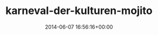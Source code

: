 ---
title:		"karneval-der-kulturen-mojito"
type:		"photos"
mediatype:		"upload"
description:		"TBC"
date:		"2014-06-07 16:56:16+00:00"
album:		"events"
filename:		"karneval-der-kulturen-mojito.md"
series:		""
cl_public_id:		"events/karneval-der-kulturen-mojito"
cl_version:		1497002606
format:		"tiff"
bytes:		6706188
width:		2158
height:		1440
colours:
- "#213319"
- "#C2A9A7"
- "#2C351A"
- "#867270"
- "#4F7041"
- "#7A5E52"
- "#0E131C"
- "#5E723C"
- "#342520"
- "#282418"
- "#AAC0CA"
- "#2B2724"
- "#0A1A05"
- "#172128"
- "#587888"
- "#02060E"
- "#697B6B"
- "#6C8185"
- "#845958"
- "#747B63"
- "#7BB1C8"
- "#C2CAD9"
- "#1E2E07"
- "#C79C87"
- "#303935"
- "#C1B6BD"
- "#C07D79"
- "#786747"
- "#877984"
- "#741416"
- "#2E2C31"
- "#797785"
- "#6F7444"
- "#567A7E"
- "#AABEAF"
- "#757149"
exposure_mode:		"Auto"
program:		"Aperture-priority AE"
aperture:		"4.0"
focal_length:		"50.0 mm"
iso:		"100"
shutter_speed:		"1/320"
metering:		"Multi-segment"
flash:		"Off, Did not fire"
white_balance:		"Custom"
colour_temp:		"5850"
has_crop:		"false"
orientation:		"Horizontal (normal)"
camera_model:		"NIKON D800"
lens_info:		"0mm f/0"
artist:		"No artist info"
x_resolution:		"300"
y_resolution:		"300"
---